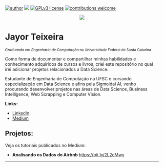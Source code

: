 [![author](https://img.shields.io/badge/author-carlosfab-red.svg)](https://www.linkedin.com/in/jayorteixeira/) [![](https://img.shields.io/badge/python-3.7+-blue.svg)](https://www.python.org/downloads/release/python-365/) [![GPLv3 license](https://img.shields.io/badge/License-GPLv3-blue.svg)](http://perso.crans.org/besson/LICENSE.html) [![contributions welcome](https://img.shields.io/badge/contributions-welcome-brightgreen.svg?style=flat)](https://github.com/carlosfab/data_science/issues)

<p align="center">
  <img src="banner.png" >
</p>

# Jayor Teixeira
<sub>*Graduando em Engenharia de Computação* na Universidade Federal de Santa Catarina</sub>

Como forma de documentar e compartilhar minhas habilidades e conhecimento adquiridos de cursos e livros, criei este repositório no qual irei adicionar projetos relacionados a Data Science.

Estudante de Engenharia de Computação na UFSC e cursando especialização em Data Science e afins pela Sigmoidal AI, venho procurando desenvolver projetos nas áreas de Data Science, Business Intelligence, Web Scrapping e Computer Vision.


**Links:**
* [LinkedIn](https://www.linkedin.com/in/jayorteixeira/)
* [Medium](https://medium.com/@jayorteixeira)


## Projetos:
Veja os tutoriais publicados no Medium:

* **Analisando os Dados do Airbnb** https://bit.ly/2L2cMwy


---




